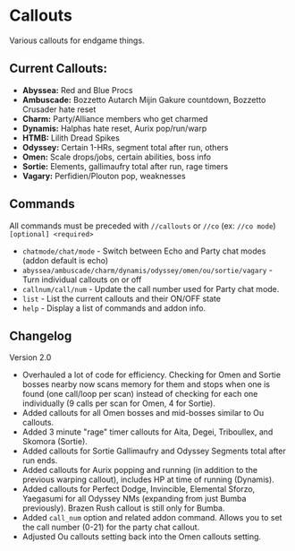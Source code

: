 # Callouts

Various callouts for endgame things.

## Current Callouts:
- **Abyssea:** Red and Blue Procs
- **Ambuscade:** Bozzetto Autarch Mijin Gakure countdown, Bozzetto Crusader hate reset
- **Charm:** Party/Alliance members who get charmed
- **Dynamis:** Halphas hate reset, Aurix pop/run/warp
- **HTMB:** Lilith Dread Spikes
- **Odyssey:** Certain 1-HRs, segment total after run, others
- **Omen:** Scale drops/jobs, certain abilities, boss info
- **Sortie:** Elements, gallimaufry total after run, rage timers
- **Vagary:** Perfidien/Plouton pop, weaknesses

## Commands
All commands must be preceded with `//callouts` or `//co` (ex: `//co mode`)  
`[optional] <required>`
- `chatmode/chat/mode` - Switch between Echo and Party chat modes (addon default is echo)
- `abyssea/ambuscade/charm/dynamis/odyssey/omen/ou/sortie/vagary` - Turn individual callouts on or off
- `callnum/call/num` - Update the call number used for Party chat mode.
- `list` - List the current callouts and their ON/OFF state
- `help` - Display a list of commands and addon info.

## Changelog

Version 2.0
- Overhauled a lot of code for efficiency. Checking for Omen and Sortie bosses nearby now scans memory for them and stops when one is found (one call/loop per scan) instead of checking for each one individually (9 calls per scan for Omen, 4 for Sortie).
- Added callouts for all Omen bosses and mid-bosses similar to Ou callouts.
- Added 3 minute "rage" timer callouts for Aita, Degei, Triboullex, and Skomora (Sortie).
- Added callouts for Sortie Gallimaufry and Odyssey Segments total after run ends.
- Added callouts for Aurix popping and running (in addition to the previous warping callout), includes HP at time of running (Dynamis).
- Added callouts for Perfect Dodge, Invincible, Elemental Sforzo, Yaegasumi for all Odyssey NMs (expanding from just Bumba previously). Brazen Rush callout is still only for Bumba.
- Added `call_num` option and related addon command. Allows you to set the call number (0-21) for the party chat callout.
- Adjusted Ou callouts setting back into the Omen callouts setting.
